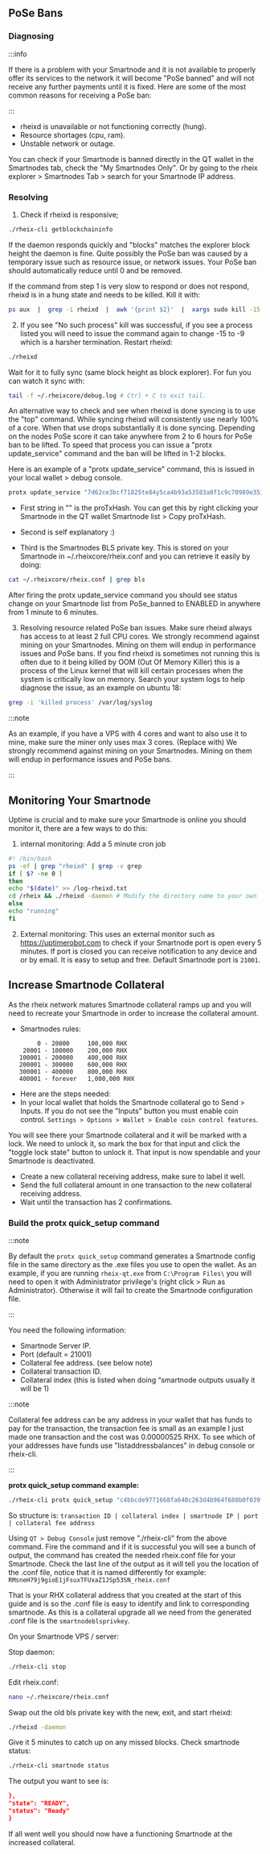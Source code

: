 ## PoSe Bans

### Diagnosing

:::info

If there is a problem with your Smartnode and it is not available to properly offer its services to the network it will become "PoSe banned" and will not receive any further payments until it is fixed. Here are some of the most common reasons for receiving a PoSe ban:

:::

- rheixd is unavailable or not functioning correctly (hung).
- Resource shortages (cpu, ram).
- Unstable network or outage.

You can check if your Smartnode is banned directly in the QT wallet in the Smartnodes tab, check the "My Smartnodes Only". Or by going to the rheix explorer > Smartnodes Tab > search for your Smartnode IP address.

### Resolving

1. Check if rheixd is responsive;

```bash
./rheix-cli getblockchaininfo
```

If the daemon responds quickly and "blocks" matches the explorer block height the daemon is fine. Quite possibly the PoSe ban was caused by a temporary issue such as resource issue, or network issues. Your PoSe ban should automatically reduce until 0 and be removed.

If the command from step 1 is very slow to respond or does not respond, rheixd is in a hung state and needs to be killed. Kill it with:

```bash
ps aux  |  grep -i rheixd  |  awk '{print $2}'  |  xargs sudo kill -15
```

2. If you see "No such process" kill was successful, if you see a process listed you will need to issue the command again to change -15 to -9 which is a harsher termination. Restart rheixd:

```bash
./rheixd
```

Wait for it to fully sync (same block height as block explorer). For fun you can watch it sync with:

```bash
tail -f ~/.rheixcore/debug.log # Ctrl + C to exit tail.
```

An alternative way to check and see when rheixd is done syncing is to use the "top" command. While syncing rheixd will consistently use nearly 100% of a core. When that use drops substantially it is done syncing. Depending on the nodes PoSe score it can take anywhere from 2 to 6 hours for PoSe ban to be lifted. To speed that process you can issue a "protx update_service" command and the ban will be lifted in 1-2 blocks.

Here is an example of a "protx update_service" command, this is issued in your local wallet > debug console.

```bash
protx update_service "7d62ce3bcf71825te84y5ca4b93a53583a8f1c9c70989e351c0f470088729a83" "your.smartnode.ip:21001" "3808471d6e52fe3b683474075cdf50192babe3b38203187ec0cg18fg54e439a4"
```

- First string in "" is the proTxHash. You can get this by right clicking your Smartnode in the QT wallet Smartnode list > Copy proTxHash.

- Second is self explanatory :)

- Third is the Smartnodes BLS private key. This is stored on your Smartnode in ~/.rheixcore/rheix.conf and you can retrieve it easily by doing:

```bash
cat ~/.rheixcore/rheix.conf | grep bls
```

After firing the protx update_service command you should see status change on your Smartnode list from PoSe_banned to ENABLED in anywhere from 1 minute to 6 minutes.

3. Resolving resource related PoSe ban issues. Make sure rheixd always has access to at least 2 full CPU cores. We strongly recommend against mining on your Smartnodes. Mining on them will endup in performance issues and PoSe bans. If you find rheixd is sometimes not running this is often due to it being killed by OOM (Out Of Memory Killer) this is a process of the Linux kernel that will kill certain processes when the system is critically low on memory. Search your system logs to help diagnose the issue, as an example on ubuntu 18:

```bash
grep -i 'killed process' /var/log/syslog
```

:::note

As an example, if you have a VPS with 4 cores and want to also use it to mine, make sure the miner only uses max 3 cores. (Replace with) We strongly recommend against mining on your Smartnodes. Mining on them will endup in performance issues and PoSe bans.

:::

## Monitoring Your Smartnode

Uptime is crucial and to make sure your Smartnode is online you should monitor it, there are a few ways to do this:

1. internal monitoring: Add a 5 minute cron job

```bash
#! /bin/bash
ps -ef | grep "rheixd" | grep -v grep
if [ $? -ne 0 ]
then
echo "$(date)" >> /log-rheixd.txt
cd /rheix && ./rheixd -daemon # Modify the directory name to your own
else
echo "running"
fi
```
2. External monitoring: This uses an external monitor such as https://uptimerobot.com to check if your Smartnode port is open every 5 minutes. If port is closed you can receive notification to any device and or by email. It is easy to setup and free. Default Smartnode port is `21001`.

## Increase Smartnode Collateral

As the rheix network matures Smartnode collateral ramps up and you will need to recreate your Smartnode in order to increase the collateral amount. 
- Smartnodes rules:
```
        0 - 20000     100,000 RHX
    20001 - 100000    200,000 RHX
   100001 - 200000    400,000 RHX
   200001 - 300000    600,000 RHX
   300001 - 400000    800,000 RHX
   400001 - forever   1,000,000 RHX
```
- Here are the steps needed:
- In your local wallet that holds the Smartnode collateral go to Send > Inputs. If you do not see the "Inputs" button you must enable coin control. `Settings > Options > Wallet > Enable coin control features`.

You will see there your Smartnode collateral and it will be marked with a lock. We need to unlock it, so mark the box for that input and click the "toggle lock state" button to unlock it. That input is now spendable and your Smartnode is deactivated.

- Create a new collateral receiving address, make sure to label it well.
- Send the full collateral amount in one transaction to the new collateral receiving address.
- Wait until the transaction has 2 confirmations.

### Build the protx quick_setup command

:::note

By default the `protx quick_setup` command generates a Smartnode config file in the same directory as the .exe files you use to open the wallet. As an example, if you are running `rheix-qt.exe` from `C:\Program Files\` you will need to open it with Administrator privilege's (right click > Run as Administrator). Otherwise it will fail to create the Smartnode configuration file.

:::

You need the following information:

- Smartnode Server IP.
- Port (default = 21001)
- Collateral fee address. (see below note)
- Collateral transaction ID.
- Collateral index (this is listed when doing “smartnode outputs usually it will be 1)

:::note

Collateral fee address can be any address in your wallet that has funds to pay for the transaction, the transaction fee is small as an example I just made one transaction and the cost was 0.00000525 RHX. To see which of your addresses have funds use "listaddressbalances” in debug console or rheix-cli.

:::

**protx quick_setup command example:**
```bash
./rheix-cli protx quick_setup "c4bbcde9771668fa640c263d4b964f688b0f039f7b684e715d92e4012369fea6" "1" "127.0.0.1:21001" "LFbWv94ZfueciwVVpHLMdqFayaXAS4sBxP"
```

So structure is: `transaction ID | collateral index | smartnode IP | port | collateral fee address`

Using `QT > Debug Console` just remove "./rheix-cli" from the above command. Fire the command and if it is successful you will see a bunch of output, the command has created the needed rheix.conf file for your Smartnode. Check the last line of the output as it will tell you the location of the .conf file, notice that it is named differently for example: `RMsneH79j9gioE1jFsuxTFUxaZ1JSp53SN_rheix.conf`

That is your RHX collateral address that you created at the start of this guide and is so the .conf file is easy to identify and link to corresponding smartnode. As this is a collateral upgrade all we need from the generated .conf file is the `smartnodeblsprivkey`.

On your Smartnode VPS / server:

Stop daemon:

```bash
./rheix-cli stop
```

Edit rheix.conf:

```bash
nano ~/.rheixcore/rheix.conf
```

Swap out the old bls private key with the new, exit, and start rheixd:

```bash
./rheixd -daemon
```

Give it 5 minutes to catch up on any missed blocks.
Check smartnode status:

```bash
./rheix-cli smartnode status
```

The output you want to see is:

```json
},
"state": "READY",  
"status": "Ready" 
}
```

If all went well you should now have a functioning Smartnode at the increased collateral.